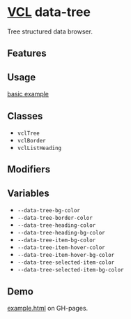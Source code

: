 # [VCL](https://github.com/vcl/doc) data-tree

Tree structured data browser.

## Features

## Usage

[basic example](/demo/example.html)

## Classes

- `vclTree`
- `vclBorder`
- `vclListHeading`

## Modifiers

## Variables

- `--data-tree-bg-color`
- `--data-tree-border-color`
- `--data-tree-heading-color`
- `--data-tree-heading-bg-color`
- `--data-tree-item-bg-color`
- `--data-tree-item-hover-color`
- `--data-tree-item-hover-bg-color`
- `--data-tree-selected-item-color`
- `--data-tree-selected-item-bg-color`

## Demo

[example.html](/demo/example.html) on GH-pages.

